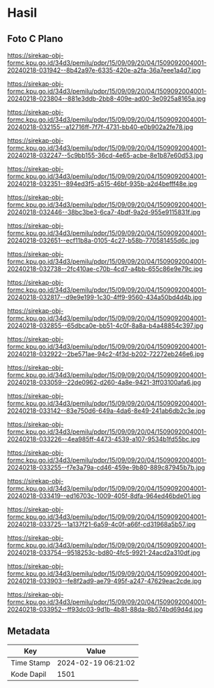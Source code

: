 # Hasil

## Foto C Plano

https://sirekap-obj-formc.kpu.go.id/34d3/pemilu/pdpr/15/09/09/20/04/1509092004001-20240218-031942--8b42a97e-6335-420e-a2fa-36a7eee1a4d7.jpg

https://sirekap-obj-formc.kpu.go.id/34d3/pemilu/pdpr/15/09/09/20/04/1509092004001-20240218-023804--881e3ddb-2bb8-409e-ad00-3e0925a8165a.jpg

https://sirekap-obj-formc.kpu.go.id/34d3/pemilu/pdpr/15/09/09/20/04/1509092004001-20240218-032155--a12716ff-7f7f-4731-bb40-e0b902a2fe78.jpg

https://sirekap-obj-formc.kpu.go.id/34d3/pemilu/pdpr/15/09/09/20/04/1509092004001-20240218-032247--5c9bb155-36cd-4e65-acbe-8e1b87e60d53.jpg

https://sirekap-obj-formc.kpu.go.id/34d3/pemilu/pdpr/15/09/09/20/04/1509092004001-20240218-032351--894ed3f5-a515-46bf-935b-a2d4befff48e.jpg

https://sirekap-obj-formc.kpu.go.id/34d3/pemilu/pdpr/15/09/09/20/04/1509092004001-20240218-032446--38bc3be3-6ca7-4bdf-9a2d-955e9115831f.jpg

https://sirekap-obj-formc.kpu.go.id/34d3/pemilu/pdpr/15/09/09/20/04/1509092004001-20240218-032651--ecf11b8a-0105-4c27-b58b-770581455d6c.jpg

https://sirekap-obj-formc.kpu.go.id/34d3/pemilu/pdpr/15/09/09/20/04/1509092004001-20240218-032738--2fc410ae-c70b-4cd7-a4bb-655c86e9e79c.jpg

https://sirekap-obj-formc.kpu.go.id/34d3/pemilu/pdpr/15/09/09/20/04/1509092004001-20240218-032817--d9e9e199-1c30-4ff9-9560-434a50bd4d4b.jpg

https://sirekap-obj-formc.kpu.go.id/34d3/pemilu/pdpr/15/09/09/20/04/1509092004001-20240218-032855--65dbca0e-bb51-4c0f-8a8a-b4a48854c397.jpg

https://sirekap-obj-formc.kpu.go.id/34d3/pemilu/pdpr/15/09/09/20/04/1509092004001-20240218-032922--2be571ae-94c2-4f3d-b202-72272eb246e6.jpg

https://sirekap-obj-formc.kpu.go.id/34d3/pemilu/pdpr/15/09/09/20/04/1509092004001-20240218-033059--22de0962-d260-4a8e-9421-3ff03100afa6.jpg

https://sirekap-obj-formc.kpu.go.id/34d3/pemilu/pdpr/15/09/09/20/04/1509092004001-20240218-033142--83e750d6-649a-4da6-8e49-241ab6db2c3e.jpg

https://sirekap-obj-formc.kpu.go.id/34d3/pemilu/pdpr/15/09/09/20/04/1509092004001-20240218-033226--4ea985ff-4473-4539-a107-9534b1fd55bc.jpg

https://sirekap-obj-formc.kpu.go.id/34d3/pemilu/pdpr/15/09/09/20/04/1509092004001-20240218-033255--f7e3a79a-cd46-459e-9b80-889c87945b7b.jpg

https://sirekap-obj-formc.kpu.go.id/34d3/pemilu/pdpr/15/09/09/20/04/1509092004001-20240218-033419--ed16703c-1009-405f-8dfa-964ed46bde01.jpg

https://sirekap-obj-formc.kpu.go.id/34d3/pemilu/pdpr/15/09/09/20/04/1509092004001-20240218-033725--1a137f21-6a59-4c0f-a66f-cd31968a5b57.jpg

https://sirekap-obj-formc.kpu.go.id/34d3/pemilu/pdpr/15/09/09/20/04/1509092004001-20240218-033754--9518253c-bd80-4fc5-9921-24acd2a310df.jpg

https://sirekap-obj-formc.kpu.go.id/34d3/pemilu/pdpr/15/09/09/20/04/1509092004001-20240218-033903--fe8f2ad9-ae79-495f-a247-47629eac2cde.jpg

https://sirekap-obj-formc.kpu.go.id/34d3/pemilu/pdpr/15/09/09/20/04/1509092004001-20240218-033952--ff93dc03-9d1b-4b81-88da-8b574bd69d4d.jpg


## Metadata

| Key        | Value               |
| ---------- | ------------------- |
| Time Stamp | 2024-02-19 06:21:02 |
| Kode Dapil | 1501                |



